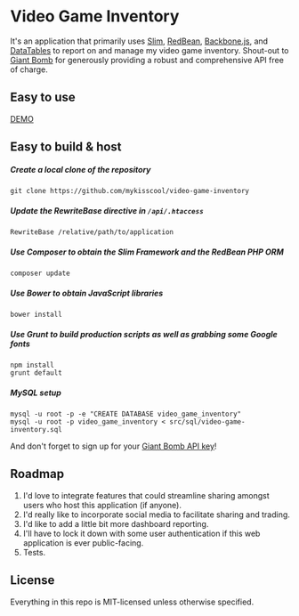 # Video Game Inventory

It's an application that primarily uses [Slim](http://www.slimframework.com), [RedBean](http://www.redbeanphp.com/), [Backbone.js](http://backbonejs.org), and [DataTables](https://www.datatables.net/) to report on and manage my video game inventory.  Shout-out to [Giant Bomb](http://www.giantbomb.com/api) for generously providing a robust and comprehensive API free of charge.

## Easy to use

[DEMO](http://www.mikepetruniak.com/projects/video-game-inventory/)

## Easy to build & host

##### Create a local clone of the repository

    git clone https://github.com/mykisscool/video-game-inventory

##### Update the RewriteBase directive in `/api/.htaccess`

    RewriteBase /relative/path/to/application

##### Use Composer to obtain the Slim Framework and the RedBean PHP ORM

    composer update

##### Use Bower to obtain JavaScript libraries

    bower install

##### Use Grunt to build production scripts as well as grabbing some Google fonts

    npm install  
    grunt default

##### MySQL setup

    mysql -u root -p -e "CREATE DATABASE video_game_inventory"
    mysql -u root -p video_game_inventory < src/sql/video-game-inventory.sql

And don't forget to sign up for your [Giant Bomb API key](https://auth.giantbomb.com/signup)!

## Roadmap

1. I'd love to integrate features that could streamline sharing amongst users who host this application (if anyone).
2. I'd really like to incorporate social media to facilitate sharing and trading.
3. I'd like to add a little bit more dashboard reporting.
4. I'll have to lock it down with some user authentication if this web application is ever public-facing.
5. Tests.

## License

Everything in this repo is MIT-licensed unless otherwise specified.
